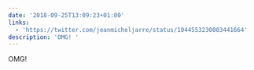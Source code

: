 ```yaml
---
date: '2018-09-25T13:09:23+01:00'
links:
  - 'https://twitter.com/jeanmicheljarre/status/1044553230003441664'
description: 'OMG! '
---
```

OMG! 
